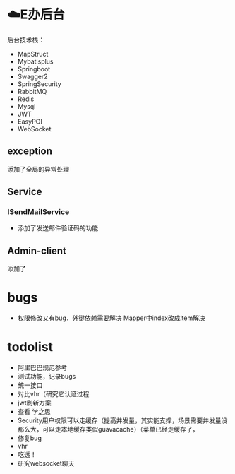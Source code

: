 # ☁️E办后台
后台技术栈：
- MapStruct
- Mybatisplus
- Springboot
- Swagger2
- SpringSecurity
- RabbitMQ
- Redis
- Mysql
- JWT
- EasyPOI
- WebSocket
## exception
添加了全局的异常处理
## Service
### ISendMailService
- 添加了发送邮件验证码的功能
## Admin-client
添加了

# bugs
- 权限修改又有bug，外键依赖需要解决 Mapper中index改成item解决
# todolist
- 阿里巴巴规范参考
- 测试功能，记录bugs
- 统一接口
- 对比vhr（研究它认证过程
- jwt刷新方案
- 查看 学之思
- Security用户权限可以走缓存（提高并发量，其实能支撑，场景需要并发量没那么大，可以走本地缓存类似guavacache）（菜单已经走缓存了，
- 修复bug
- vhr
- 吃透！
- 研究websocket聊天
